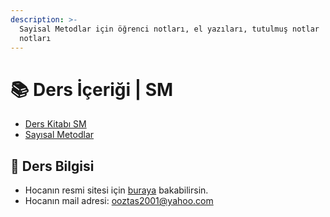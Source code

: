 ```yaml
---
description: >-
  Sayisal Metodlar için öğrenci notları, el yazıları, tutulmuş notlar
  notları
---
```


# 📚 Ders İçeriği \| SM

<!--YPackage.YGitbookIntegration-tarafından-otomatik-oluşturulmuştur-->

- [Ders Kitabı SM](Ders%20Kitab%C4%B1%20SM.pdf)
- [Sayısal Metodlar](Say%C4%B1sal%20Metodlar.pdf)

<!--YPackage.YGitbookIntegration-tarafından-otomatik-oluşturulmuştur-->

## 🔸 Ders Bilgisi

- Hocanın resmi sitesi için [buraya][OguzhanOztas] bakabilirsin.
- Hocanın mail adresi: [ooztas2001@yahoo.com][Oguzhan Hoca - Mail]

<!-- Dinamik Bağlantılar -->

[OguzhanOztas]: http://oguzhanoztas.com/index.htm
[Oguzhan Hoca - Mail]: mailto::ooztas2001@yahoo.com
